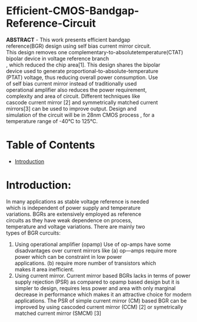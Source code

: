 # Efficient-CMOS-Bandgap-Reference-Circuit

**ABSTRACT** -  This work presents efficient bandgap  
reference(BGR) design using self bias current mirror circuit.  
This design removes one complementary-to-absolutetemperature(CTAT) bipolar device in voltage reference branch  
, which reduced the chip area[1]. This design shares the bipolar  
device used to generate proportional-to-absolute-temperature  
(PTAT) voltage, thus reducing overall power consumption. Use  
of self bias current mirror instead of traditionally used  
operational amplifier also reduces the power requirement,  
complexity and area of circuit. Different techniques like  
cascode current mirror [2] and symmetrically matched current  
mirrors[3] can be used to improve output. Design and  
simulation of the circuit will be in 28nm CMOS process , for a  
temperature range of -40°C to 125°C.

# Table of Contents
 * [Introduction](#Introduction)
 


# Introduction:

In many applications as stable voltage reference is needed  
which is independent of power supply and temperature  
variations. BGRs are extensively employed as reference  
circuits as they have weak dependence on process,  
temperature and voltage variations. There are mainly two  
types of BGR curcuits: 

 1. Using operational amplifier (opamp) 
Use of op-amps have some  disadvantages over current mirrors like 
(a) op—amps require  more power which can be constraint in low power  
applications. 
(b) require more number of transistors which  
makes it area inefficient. 
2. Using current mirror. 
Current mirror based BGRs lacks in  terms of power supply rejection (PSR) as compared to opamp based design but it is simpler to design, requires less power and area with only marginal decrease in performance which makes it an attractive choice for modern applications. 
The PSR of simple current mirror (CM) based BGR can be improved by using cascoded current mirror (CCM) [2] or symetrically matched current mirror (SMCM) [3]
